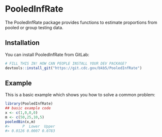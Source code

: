 <!-- README.md is generated from README.Rmd. Please edit that file -->

# PooledInfRate

<!-- badges: start -->
<!-- badges: end -->

The PooledInfRate package provides functions to estimate proportions
from pooled or group testing data.

## Installation

You can install PooledInfRate from GitLab:

``` r
# FILL THIS IN! HOW CAN PEOPLE INSTALL YOUR DEV PACKAGE?
devtools::install_git("https://git.cdc.gov/bkb5/PooledInfRate")
```

## Example

This is a basic example which shows you how to solve a common problem:

``` r
library(PooledInfRate)
## basic example code
x <- c(1,0,0,0)
m <- c(50,25,10,5)
pooledBin(x,m)
#>      P  Lower  Upper 
#> 0.0126 0.0007 0.0783
```

